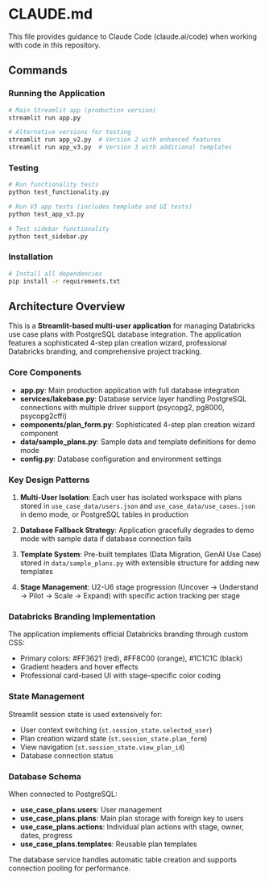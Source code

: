 # CLAUDE.md

This file provides guidance to Claude Code (claude.ai/code) when working with code in this repository.

## Commands

### Running the Application
```bash
# Main Streamlit app (production version)
streamlit run app.py

# Alternative versions for testing
streamlit run app_v2.py  # Version 2 with enhanced features
streamlit run app_v3.py  # Version 3 with additional templates
```

### Testing
```bash
# Run functionality tests
python test_functionality.py

# Run V3 app tests (includes template and UI tests)
python test_app_v3.py

# Test sidebar functionality
python test_sidebar.py
```

### Installation
```bash
# Install all dependencies
pip install -r requirements.txt
```

## Architecture Overview

This is a **Streamlit-based multi-user application** for managing Databricks use case plans with PostgreSQL database integration. The application features a sophisticated 4-step plan creation wizard, professional Databricks branding, and comprehensive project tracking.

### Core Components

- **app.py**: Main production application with full database integration
- **services/lakebase.py**: Database service layer handling PostgreSQL connections with multiple driver support (psycopg2, pg8000, psycopg2cffi)
- **components/plan_form.py**: Sophisticated 4-step plan creation wizard component
- **data/sample_plans.py**: Sample data and template definitions for demo mode
- **config.py**: Database configuration and environment settings

### Key Design Patterns

1. **Multi-User Isolation**: Each user has isolated workspace with plans stored in `use_case_data/users.json` and `use_case_data/use_cases.json` in demo mode, or PostgreSQL tables in production

2. **Database Fallback Strategy**: Application gracefully degrades to demo mode with sample data if database connection fails

3. **Template System**: Pre-built templates (Data Migration, GenAI Use Case) stored in `data/sample_plans.py` with extensible structure for adding new templates

4. **Stage Management**: U2-U6 stage progression (Uncover → Understand → Pilot → Scale → Expand) with specific action tracking per stage

### Databricks Branding Implementation

The application implements official Databricks branding through custom CSS:
- Primary colors: #FF3621 (red), #FF8C00 (orange), #1C1C1C (black)
- Gradient headers and hover effects
- Professional card-based UI with stage-specific color coding

### State Management

Streamlit session state is used extensively for:
- User context switching (`st.session_state.selected_user`)
- Plan creation wizard state (`st.session_state.plan_form`)
- View navigation (`st.session_state.view_plan_id`)
- Database connection status

### Database Schema

When connected to PostgreSQL:
- **use_case_plans.users**: User management
- **use_case_plans.plans**: Main plan storage with foreign key to users
- **use_case_plans.actions**: Individual plan actions with stage, owner, dates, progress
- **use_case_plans.templates**: Reusable plan templates

The database service handles automatic table creation and supports connection pooling for performance.